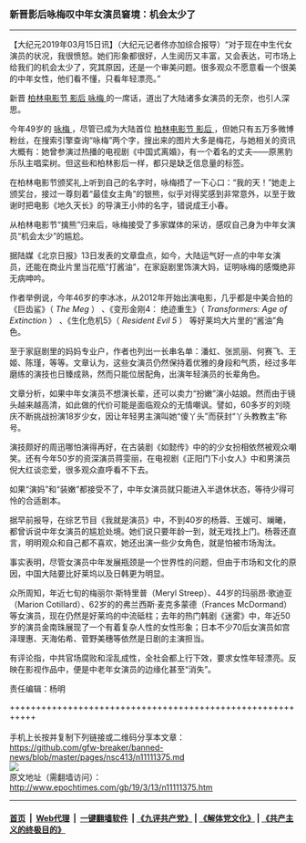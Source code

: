 ### 新晋影后咏梅叹中年女演员窘境：机会太少了
------------------------

<p>
 【大纪元2019年03月15日讯】（大纪元记者佟亦加综合报导）“对于现在中生代女演员的状况，我很愤怒。她们形象都很好，人生阅历又丰富，又会表达，可市场上给我们的机会太少了，究其原因，还是一个审美问题。很多观众不愿意看一个很美的中年女性，他们看不懂，只看年轻漂亮。”
</p>
<p>
 新晋
 <a href="http://www.epochtimes.com/gb/tag/%E6%9F%8F%E6%9E%97%E7%94%B5%E5%BD%B1%E8%8A%82.html">
  柏林电影节
 </a>
 <a href="http://www.epochtimes.com/gb/tag/%E5%BD%B1%E5%90%8E.html">
  影后
 </a>
 <a href="http://www.epochtimes.com/gb/tag/%E5%92%8F%E6%A2%85.html">
  咏梅
 </a>
 的一席话，道出了大陆诸多女演员的无奈，也引人深思。
</p>
<p>
 今年49岁的
 <a href="http://www.epochtimes.com/gb/tag/%E5%92%8F%E6%A2%85.html">
  咏梅
 </a>
 ，尽管已成为大陆首位
 <a href="http://www.epochtimes.com/gb/tag/%E6%9F%8F%E6%9E%97%E7%94%B5%E5%BD%B1%E8%8A%82.html">
  柏林电影节
 </a>
 <a href="http://www.epochtimes.com/gb/tag/%E5%BD%B1%E5%90%8E.html">
  影后
 </a>
 ，但她只有五万多微博粉丝，在搜索引擎查询“咏梅”两个字，搜出来的图片大多是梅花，与她相关的资讯大概有：她曾参演过热播的电视剧《中国式离婚》，有一个着名的丈夫——原黑豹乐队主唱栾树。但这些和柏林影后一样，都只是缺乏信息量的标签。
</p>
<p>
 在柏林电影节颁奖礼上听到自己的名字时，咏梅捂了一下心口：“我的天！”她走上颁奖台，接过一尊刻着“最佳女主角”的银熊，似乎对得奖感到非常意外，以至于致谢时把电影《地久天长》的导演王小帅的名字，错说成王小春。
</p>
<p>
 从柏林电影节“擒熊”归来后，咏梅接受了多家媒体的采访，感叹自己身为中年女演员“机会太少”的尴尬。
</p>
<p>
 据陆媒《北京日报》13日发表的文章盘点，如今，大陆运气好一点的中年女演员，还能在商业片里当花瓶“打酱油”，在家庭剧里饰演大妈，证明咏梅的感慨绝非无病呻吟。
</p>
<p>
 作者举例说，今年46岁的李冰冰，从2012年开始出演电影，几乎都是中美合拍的《巨齿鲨》（
 <span class="st">
  <em>
   The Meg
  </em>
  ）
 </span>
 、《变形金刚4：
 <span class="st">
  绝迹重生》（
  <em>
   Transformers: Age of Extinction
  </em>
  ）
 </span>
 、《生化危机5》（
 <span class="st">
  <em>
   Resident Evil 5
  </em>
  ）
 </span>
 等好莱坞大片里的“酱油”角色。
</p>
<p>
 至于家庭剧里的妈妈专业户，作者也列出一长串名单：潘虹、张凯丽、何赛飞、王姬、陈瑾，等等。文章认为，这些女演员仍然保持着优雅的身段和气质，经过多年磨练的演技也日臻成熟，然而只能位居配角，出演年轻演员的长辈角色。
</p>
<p>
 文章分析，如果中年女演员不想演长辈，还可以卖力“扮嫩”演小姑娘。然而由于镜头越来越高清，如此做的代价可能是面临观众的无情嘲讽。譬如，60多岁的刘晓庆不断挑战扮演18岁少女，因让年轻男主演叫她“傻丫头”而获封“丫头教教主”称号。
</p>
<p>
 演技颇好的周迅哪怕演得再好，在古装剧《如懿传》中的的少女扮相依然被观众嘲笑。还有今年50岁的资深演员蒋雯丽，在电视剧《正阳门下小女人》中和男演员倪大红谈恋爱，很多观众直呼看不下去。
</p>
<p>
 如果“演妈”和“装嫩”都接受不了，中年女演员就只能进入半退休状态，等待少得可怜的合适剧本。
</p>
<p>
 据早前报导，在综艺节目《我就是演员》中，不到40岁的杨蓉、王媛可、斓曦，都曾诉说中年女演员的尴尬处境。她们说只要年龄一到，就无戏找上门。杨蓉还直言，明明观众和自己都不喜欢，她还出演一些少女角色，就是怕被市场淘汰。
</p>
<p>
 事实表明，尽管女演员中年发展瓶颈是一个世界性的问题，但由于市场和文化的原因，中国大陆要比好莱坞以及日韩更为明显。
</p>
<p>
 众所周知，年近七旬的梅丽尔·斯特里普（Meryl Streep）、44岁的玛丽昂·歌迪亚（Marion Cotillard）、62岁的的弗兰西斯·麦克多蒙德（Frances McDormand）等女演员，现在仍然是好莱坞的中流砥柱；去年的热门韩剧《迷雾》中，年近50岁的演员金南珠展现了一个有着复杂人性的女性形象；日本不少70后女演员如宫泽理惠、天海佑希、菅野美穗等依然是日剧的主演担当。
</p>
<p>
 有评论指，中共官场腐败和淫乱成性，全社会都上行下效，要求女性年轻漂亮。反映在影视作品中，便是中老年女演员的边缘化甚至“消失”。
</p>
<p>
 责任编辑：杨明
</p>

+++++++++++++++++++++++++++++++++++++++++++++++++++++++++++<br/><br/>
手机上长按并复制下列链接或二维码分享本文章：<br/>
https://github.com/gfw-breaker/banned-news/blob/master/pages/nsc413/n11111375.md <br/>
<a href='https://github.com/gfw-breaker/banned-news/blob/master/pages/nsc413/n11111375.md'><img src='https://github.com/gfw-breaker/banned-news/blob/master/pages/nsc413/n11111375.md.png'/></a> <br/>
原文地址（需翻墙访问）：http://www.epochtimes.com/gb/19/3/13/n11111375.htm


------------------------
#### [首页](https://github.com/gfw-breaker/banned-news/blob/master/README.md) &nbsp;|&nbsp; [Web代理](https://github.com/labour-camp/helloworld) &nbsp;|&nbsp; [一键翻墙软件](https://github.com/gfw-breaker/nogfw/blob/master/README.md) &nbsp;| [《九评共产党》](https://github.com/gfw-breaker/9ping.md/blob/master/README.md#九评之一评共产党是什么) | [《解体党文化》](https://github.com/gfw-breaker/jtdwh.md/blob/master/README.md) | [《共产主义的终极目的》](https://github.com/gfw-breaker/gczydzjmd.md/blob/master/README.md)

